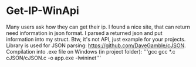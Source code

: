 # Get-IP-WinApi
Many users ask how they can get their ip. I found a nice site, that can return need information in json format.
I parsed a returned json and put information into my struct. Btw, it's not API, just example for your projects.
Library is used for JSON parsing: https://github.com/DaveGamble/cJSON.
Compilation into .exe file on Windows (in project folder): '''gcc gcc *.c cJSON/cJSON.c -o app.exe -lwininet'''
